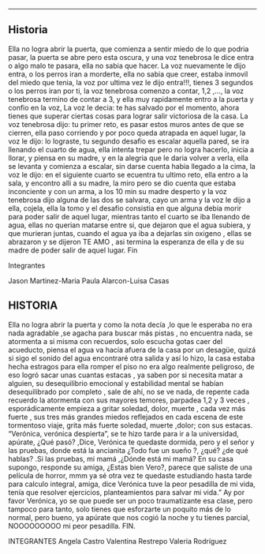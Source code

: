 **********************************************************************
## Historia

Ella no logra abrir la puerta, que comienza a sentir miedo de lo que podria pasar, la puerta se abre pero esta oscura, y una voz tenebrosa le dice entra o algo malo te pasara, ella no sabia que hacer. La voz nuevamente le dijo entra, o los perros iran a morderte, ella no sabia que creer, estaba inmovil del miedo que tenia, la voz por ultima vez le dijo entra!!!, tienes 3 segundos o los perros iran por ti, la voz tenebrosa comenzo a contar, 1,2 ,..., la voz tenebrosa termino de contar a 3, y ella muy rapidamente entro a la puerta y confio en la voz, La voz le decia: te has salvado por el momento, ahora tienes que superar ciertas cosas para lograr salir victoriosa de la casa. La voz tenebrosa dijo: tu primer reto, es pasar estos muros antes de que se cierren, ella paso corriendo y por poco queda atrapada en aquel lugar, la voz le dijo: lo lograste, tu segundo desafio es escalar aquella pared, se ira llenando el cuarto de agua, ella intenta trepar pero no logra hacerlo, inicia a llorar, y piensa en su madre, y en la alegria que le daria volver a verla, ella se levanta y comienza a escalar, sin darse cuenta habia llegado a la cima, la voz le dijo: en el siguiente cuarto se ecuentra tu ultimo reto, ella entro a la sala, y encontro alli a su madre, la miro pero se dio cuenta que estaba inconciente y con un arma, a los 10 min su madre desperto y la voz tenebrosa dijo alguna de las dos se salvara, cayo un arma y la voz le dijo a ella, cojela, ella la tomo y el desafio consistia en que alguna debia morir para poder salir de aquel lugar, mientras tanto el cuarto se iba llenando de agua, ellas no querian matarse entre si, que dejaron que el agua subiera, y que murieran juntas, cuando el agua ya iba a dejarlas sin oxigeno , ellas se abrazaron y se dijeron TE AMO , asi termina la esperanza de ella y de su madre de poder salir de aquel lugar. Fin 

Integrantes

Jason Martinez-Maria Paula Alarcon-Luisa Casas
 
 
## HISTORIA 

Ella  no logra abrir la puerta y como la nota decía ,lo que le esperaba no era nada agradable ,se agacha para buscar más pistas , no encuentra nada, se atormenta a si misma con recuerdos, solo escucha gotas caer del acueducto, piensa el agua va hacía afuera de la casa por un desagüe, quizá si sigo el sonido del agua encontraré otra salida y así lo hizo, la casa estaba  hecha estragos para ella romper el piso no era algo realmente peligroso, de eso logró sacar unas cuantas estacas , ya saben por si necesita matar a alguien, su desequilibrio emocional y estabilidad mental  se habían desequilibrado por completo  , sale de ahí, no se ve nada, de repente cada recuerdo la atormenta con sus mayores temores, parpadea 1,2 y 3 veces , esporádicamente empieza a gritar soledad, dolor, muerte  , cada vez más fuerte , sus tres más grandes miedos reflejados en cada escena de este tormentoso viaje, grita más fuerte soledad, muerte ,dolor; con sus estacas.
“Verónica, verónica despierta”, se te hizo tarde para ir a la universidad, apúrate, ¿Qué pasó? ,Dice, Verónica te quedaste dormida, pero y el señor y las pruebas, donde está la ancianita ¿Todo fue un sueño ?, ¿qué?  ¿de qué hablas? .Si las pruebas, mi mamá ,¿Dónde está mi mamá? En su casa supongo, responde su amiga, ¿Estas bien Vero?, parece que saliste de una película de horror, mmm ya sé otra vez te quedaste estudiando hasta tarde para calculo integral, amiga, dice Verónica tuve la peor pesadilla de mi vida, tenía que resolver ejercicios, planteamientos para salvar mi vida.” Ay por favor Verónica, yo se que puede ser un poco traumatizante esa clase, pero tampoco para tanto, solo tienes que esforzarte un poquito más de lo normal, pero bueno, ya apúrate que nos cogió la noche y tu tienes parcial, NOOOOOOOOO mi peor pesadilla.
FIN.

INTEGRANTES 
Angela Castro 
Valentina Restrepo 
Valeria Rodríguez 

